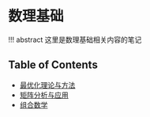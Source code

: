 # 数理基础

!!! abstract 
    这里是数理基础相关内容的笔记


## Table of Contents


- [最优化理论与方法](optimization-theory) <span class="toc-tag toc-tag-classnotes"></span>
- [矩阵分析与应用](maa) <span class="toc-tag toc-tag-classnotes"></span>
- [组合数学](comb)